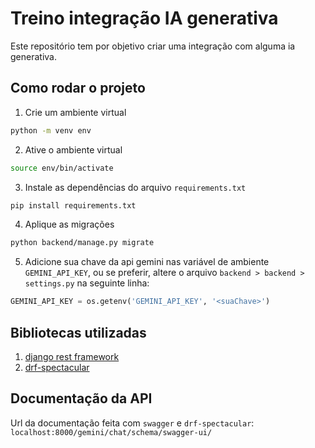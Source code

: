 # Treino integração IA generativa

Este repositório tem por objetivo criar uma integração com alguma ia generativa.

## Como rodar o projeto

1. Crie um ambiente virtual
```bash
python -m venv env
```

2. Ative o ambiente virtual
```bash
source env/bin/activate
```

3. Instale as dependências do arquivo `requirements.txt`
```bash
pip install requirements.txt
```

4. Aplique as migrações
```bash
python backend/manage.py migrate
```

5. Adicione sua chave da api gemini nas variável de ambiente `GEMINI_API_KEY`, ou se preferir, altere o arquivo `backend > backend > settings.py` na seguinte linha:
```python
GEMINI_API_KEY = os.getenv('GEMINI_API_KEY', '<suaChave>')
```

## Bibliotecas utilizadas

1. [django rest framework](https://www.django-rest-framework.org/)
1. [drf-spectacular](https://github.com/tfranzel/drf-spectacular/)

## Documentação da API

Url da documentação feita com `swagger` e `drf-spectacular`:
`localhost:8000/gemini/chat/schema/swagger-ui/`
